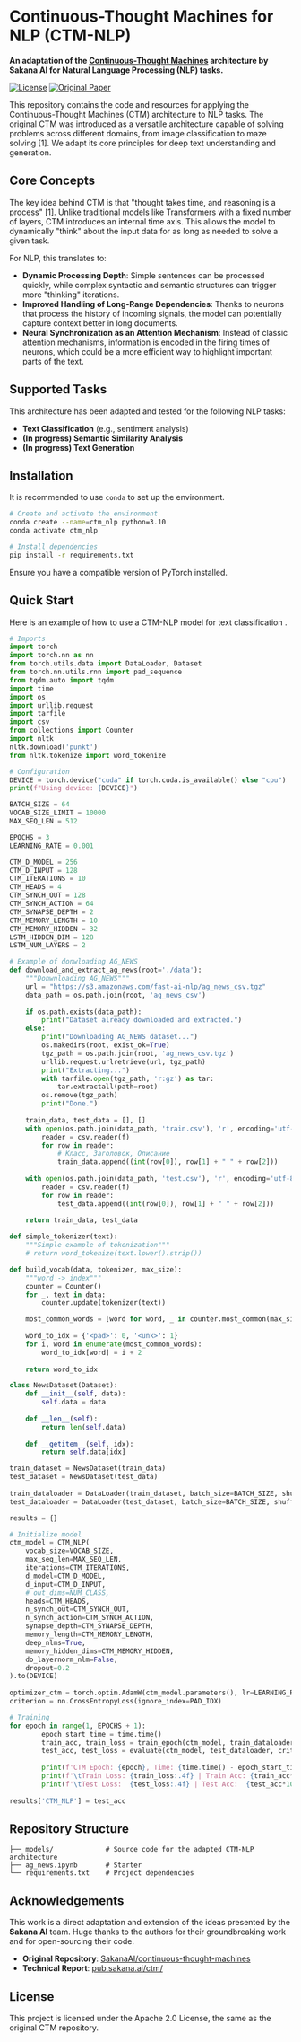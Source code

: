 # Continuous-Thought Machines for NLP (CTM-NLP)

**An adaptation of the [Continuous-Thought Machines](https://github.com/SakanaAI/continuous-thought-machines) architecture by Sakana AI for Natural Language Processing (NLP) tasks.**

[![License](https://img.shields.io/badge/License-Apache_2.0-blue.svg)](https://opensource.org/licenses/Apache-2.0)
[![Original Paper](https://img.shields.io/badge/Original_Paper-Sakana_AI-orange)](https://pub.sakana.ai/ctm/)

This repository contains the code and resources for applying the Continuous-Thought Machines (CTM) architecture to NLP tasks. The original CTM was introduced as a versatile architecture capable of solving problems across different domains, from image classification to maze solving [1]. We adapt its core principles for deep text understanding and generation.

## Core Concepts

The key idea behind CTM is that "thought takes time, and reasoning is a process" [1]. Unlike traditional models like Transformers with a fixed number of layers, CTM introduces an internal time axis. This allows the model to dynamically "think" about the input data for as long as needed to solve a given task.

For NLP, this translates to:

*   **Dynamic Processing Depth**: Simple sentences can be processed quickly, while complex syntactic and semantic structures can trigger more "thinking" iterations.
*   **Improved Handling of Long-Range Dependencies**: Thanks to neurons that process the history of incoming signals, the model can potentially capture context better in long documents.
*   **Neural Synchronization as an Attention Mechanism**: Instead of classic attention mechanisms, information is encoded in the firing times of neurons, which could be a more efficient way to highlight important parts of the text.

## Supported Tasks

This architecture has been adapted and tested for the following NLP tasks:

*   **Text Classification** (e.g., sentiment analysis)
*   **(In progress) Semantic Similarity Analysis**
*   **(In progress) Text Generation**

## Installation

It is recommended to use `conda` to set up the environment.

```bash
# Create and activate the environment
conda create --name=ctm_nlp python=3.10
conda activate ctm_nlp

# Install dependencies
pip install -r requirements.txt
```

Ensure you have a compatible version of PyTorch installed.

## Quick Start

Here is an example of how to use a CTM-NLP model for text classification .

```python
# Imports
import torch
import torch.nn as nn
from torch.utils.data import DataLoader, Dataset
from torch.nn.utils.rnn import pad_sequence
from tqdm.auto import tqdm
import time
import os
import urllib.request
import tarfile
import csv
from collections import Counter
import nltk
nltk.download('punkt')
from nltk.tokenize import word_tokenize

# Configuration
DEVICE = torch.device("cuda" if torch.cuda.is_available() else "cpu")
print(f"Using device: {DEVICE}")

BATCH_SIZE = 64
VOCAB_SIZE_LIMIT = 10000
MAX_SEQ_LEN = 512

EPOCHS = 3
LEARNING_RATE = 0.001

CTM_D_MODEL = 256
CTM_D_INPUT = 128
CTM_ITERATIONS = 10
CTM_HEADS = 4
CTM_SYNCH_OUT = 128
CTM_SYNCH_ACTION = 64
CTM_SYNAPSE_DEPTH = 2
CTM_MEMORY_LENGTH = 10
CTM_MEMORY_HIDDEN = 32
LSTM_HIDDEN_DIM = 128
LSTM_NUM_LAYERS = 2

# Example of donwloading AG_NEWS
def download_and_extract_ag_news(root='./data'):
    """Donwnloading AG_NEWS"""
    url = "https://s3.amazonaws.com/fast-ai-nlp/ag_news_csv.tgz"
    data_path = os.path.join(root, 'ag_news_csv')
    
    if os.path.exists(data_path):
        print("Dataset already downloaded and extracted.")
    else:
        print("Downloading AG_NEWS dataset...")
        os.makedirs(root, exist_ok=True)
        tgz_path = os.path.join(root, 'ag_news_csv.tgz')
        urllib.request.urlretrieve(url, tgz_path)
        print("Extracting...")
        with tarfile.open(tgz_path, 'r:gz') as tar:
            tar.extractall(path=root)
        os.remove(tgz_path)
        print("Done.")
        
    train_data, test_data = [], []
    with open(os.path.join(data_path, 'train.csv'), 'r', encoding='utf-8') as f:
        reader = csv.reader(f)
        for row in reader:
            # Класс, Заголовок, Описание
            train_data.append((int(row[0]), row[1] + " " + row[2]))
            
    with open(os.path.join(data_path, 'test.csv'), 'r', encoding='utf-8') as f:
        reader = csv.reader(f)
        for row in reader:
            test_data.append((int(row[0]), row[1] + " " + row[2]))
            
    return train_data, test_data

def simple_tokenizer(text):
    """Simple example of tokenization"""
    # return word_tokenize(text.lower().strip())

def build_vocab(data, tokenizer, max_size):
    """word -> index"""
    counter = Counter()
    for _, text in data:
        counter.update(tokenizer(text))

    most_common_words = [word for word, _ in counter.most_common(max_size - 2)] # -2 для <pad> и <unk>
    
    word_to_idx = {'<pad>': 0, '<unk>': 1}
    for i, word in enumerate(most_common_words):
        word_to_idx[word] = i + 2
        
    return word_to_idx

class NewsDataset(Dataset):
    def __init__(self, data):
        self.data = data
        
    def __len__(self):
        return len(self.data)
    
    def __getitem__(self, idx):
        return self.data[idx]

train_dataset = NewsDataset(train_data)
test_dataset = NewsDataset(test_data)
    
train_dataloader = DataLoader(train_dataset, batch_size=BATCH_SIZE, shuffle=True, collate_fn=collate_batch)
test_dataloader = DataLoader(test_dataset, batch_size=BATCH_SIZE, shuffle=False, collate_fn=collate_batch)

results = {}

# Initialize model
ctm_model = CTM_NLP(
    vocab_size=VOCAB_SIZE,
    max_seq_len=MAX_SEQ_LEN,
    iterations=CTM_ITERATIONS,
    d_model=CTM_D_MODEL,
    d_input=CTM_D_INPUT,
    # out_dims=NUM_CLASS,
    heads=CTM_HEADS,
    n_synch_out=CTM_SYNCH_OUT,
    n_synch_action=CTM_SYNCH_ACTION,
    synapse_depth=CTM_SYNAPSE_DEPTH,
    memory_length=CTM_MEMORY_LENGTH,
    deep_nlms=True,
    memory_hidden_dims=CTM_MEMORY_HIDDEN,
    do_layernorm_nlm=False,
    dropout=0.2
).to(DEVICE)
    
optimizer_ctm = torch.optim.AdamW(ctm_model.parameters(), lr=LEARNING_RATE)
criterion = nn.CrossEntropyLoss(ignore_index=PAD_IDX)

# Training
for epoch in range(1, EPOCHS + 1):
        epoch_start_time = time.time()
        train_acc, train_loss = train_epoch(ctm_model, train_dataloader, optimizer_ctm, criterion, model_type='ctm')
        test_acc, test_loss = evaluate(ctm_model, test_dataloader, criterion, model_type='ctm')
        
        print(f'CTM Epoch: {epoch}, Time: {time.time() - epoch_start_time:.2f}s')
        print(f'\tTrain Loss: {train_loss:.4f} | Train Acc: {train_acc*100:.2f}%')
        print(f'\tTest Loss:  {test_loss:.4f} | Test Acc:  {test_acc*100:.2f}%')
    
results['CTM_NLP'] = test_acc
```

## Repository Structure

```
├── models/             # Source code for the adapted CTM-NLP architecture
├── ag_news.ipynb       # Starter
└── requirements.txt    # Project dependencies
```

## Acknowledgements

This work is a direct adaptation and extension of the ideas presented by the **Sakana AI** team. Huge thanks to the authors for their groundbreaking work and for open-sourcing their code.

*   **Original Repository**: [SakanaAI/continuous-thought-machines](https://github.com/SakanaAI/continuous-thought-machines)
*   **Technical Report**: [pub.sakana.ai/ctm/](https://pub.sakana.ai/ctm/)

## License

This project is licensed under the Apache 2.0 License, the same as the original CTM repository.

